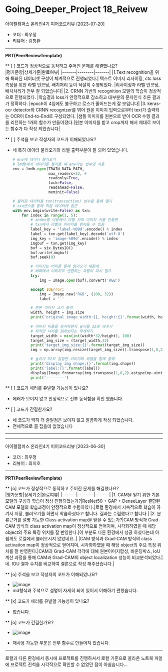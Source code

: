 # Going_Deeper_Project 18_Reivew

아이펠캠퍼스 온라인4기 피어코드리뷰 [2023-07-20]

- 코더 : 최우정
- 리뷰어 : 김창완

----------------------------------------------

**PRT(PeerReviewTemplate)**

** [ ] 코드가 정상적으로 동작하고 주어진 문제를 해결했나요?   
|평가문항|상세기준|완료여뷰|
|-------|--------|-------|
|1.Text recognition을 위해 특화된 데이터셋 구성이 체계적으로 진행되었다.| 텍스트 이미지 리사이징, ctc loss 측정을 위한 라벨 인코딩, 배치처리 등이 적절히 수행되었다. |리사이징과 라벨 인코딩, 배치처리가 전부 잘 되었습니다|
|2. CRNN 기반의 recognition 모델의 학습이 정상적으로 진행되었다. |학습결과 loss가 안정적으로 감소하고 대부분의 문자인식 추론 결과가 정확하다. |epoch이 4임에도 불구하고 로스가 줄어드는게 잘 보입니다|
|3. keras-ocr detector와 CRNN recognizer를 엮어 원본 이미지 입력으로부터 text가 출력되는 OCR이 End-to-End로 구성되었다. |샘플 이미지를 원본으로 받아 OCR 수행 결과를 리턴하는 1개의 함수가 만들어졌다.|원본 이미지를 받고 crop까지 해서 제대로 보이는 함수가 다 작성 되었습니다|

** [ ] 주석을 보고 작성자의 코드가 이해되었나요?

 - 네 특히 데이터 불러오기와 라벨 출력부분이 잘 되어 있었습니다.

   ```python
   # env에 데이터 불러오기
   # lmdb에서 데이터를 불러올 때 env라는 변수명 사용
   env = lmdb.open(TRAIN_DATA_PATH, 
                   max_readers=32, # 
                   readonly=True, 
                   lock=False, 
                   readahead=False, 
                   meminit=False)
   
   # 불러온 데이터를 txn(transaction) 변수를 통해 열기
   # txn변수를 통해 직접 데이터에 접근
   with env.begin(write=False) as txn:
       for index in range(1, 5):
           # index를 이용해서 라벨 키와 이미지 키를 만들면
           # txn에서 라벨과 이미지를 읽어올 수 있음
           label_key = 'label-%09d'.encode() % index
           label = txn.get(label_key).decode('utf-8')
           img_key = 'image-%09d'.encode() % index
           imgbuf = txn.get(img_key)
           buf = six.BytesIO()
           buf.write(imgbuf)
           buf.seek(0)
   
           # 이미지는 버퍼를 통해 읽어오기 때문에 
           # 버퍼에서 이미지로 변환하는 과정이 다시 필요
           try:
               img = Image.open(buf).convert('RGB')
   
           except IOError:
               img = Image.new('RGB', (100, 32))
               label = '-'
   
           # 원본 이미지 크기 출력
           width, height = img.size
           print('original image width:{}, height:{}'.format(width, height))
           
           # 이미지 비율을 유지하면서 높이를 32로 바꾸기
           # 하지만 너비를 100보다는 작게하기
           target_width = min(int(width*32/height), 100)
           target_img_size = (target_width,32)        
           print('target_img_size:{}'.format(target_img_size))        
           img = np.array(img.resize(target_img_size)).transpose(1,0,2)
   
           # 높이가 32로 일정한 이미지와 라벨을 함께 출력      
           print('display img shape:{}'.format(img.shape))
           print('label:{}'.format(label))
           display(Image.fromarray(img.transpose(1,0,2).astype(np.uint8)))
           print('--------')
   ```

   

** [ ] 코드가 에러를 유발할 가능성이 있나요?

- 에러가 보이지 않고 안정적으로 전부 동작함을 확인 했습니다.

** [ ] 코드가 간결한가요?

- 네 코드가 딱히 더 줄일점은 보이지 않고 깔끔하게 작성 되었습니다.
- 전체적으로 흠 잡을데 없었습니다

------------------------------------------------
------------------------------------------------

아이펠캠퍼스 온라인4기 피어코드리뷰 [2023-06-30]

- 코더 : 최우정
- 리뷰어 : 최지호

----------------------------------------------

**PRT(PeerReviewTemplate)**

** [o] 코드가 정상적으로 동작하고 주어진 문제를 해결했나요?   
|평가문항|상세기준|완료여뷰|
|-------|--------|-------|
|1. CAM을 얻기 위한 기본모델의 구성과 학습이 정상 진행되었는가?|ResNet50 + GAP + DenseLayer 결합된 CAM 모델의 학습과정이 안정적으로 수렴하였다.|로컬 환경에서 지속적으로 학습이 끊겨서 저장, 불러오기를 하면서 학습하셨다고 합니다. 결과는 수렴했다고 합니다.|
|2. 분류근거를 설명 가능한 Class activation map을 얻을 수 있는가?|CAM 방식과 Grad-CAM 방식의 class activation map이 정상적으로 얻어지며, 시각화하였을 때 해당 object의 주요 특징 위치를 잘 반영한다.|이 부분도 다른 환경에서 성공 하셨다는데 아쉽게도 로컬에서 불러오시지 않았네요..|
|CAM 방식과 Grad-CAM 방식의 class activation map이 정상적으로 얻어지며, 시각화하였을 때 해당 object의 주요 특징 위치를 잘 반영한다.|CAM과 Grad-CAM 각각에 대해 원본이미지합성, 바운딩박스, IoU 계산 과정을 통해 CAM과 Grad-CAM의 object localization 성능이 비교분석되었다.|네. IOU 결과 수치를 비교하여 결론으로 작성 해주셨습니다.|


** [o] 주석을 보고 작성자의 코드가 이해되었나요?
  - ![image](https://github.com/YooraHi/Going_Deeper/assets/79844211/6a250d71-3f1c-4151-a353-cd158a144031)
  - md형식과 주석으로 설명이 자세히 되어 있어서 이해하기 편했습니다.

** [x] 코드가 에러를 유발할 가능성이 있나요?
  - 없습니다.

** [o] 코드가 간결한가요?
  - ![image](https://github.com/YooraHi/Going_Deeper/assets/79844211/affaf879-c25f-4a8e-87e4-b09457c9ff5a)

  - 재사용 가능한 부분은 전부 함수로 만들어져 있습니다.

----------------------------------------------

로컬과 다른 환경에서 동시에 프로젝트를 진행하셔서 로컬 기준으로 올라온 노트북 파일에 프로젝트 진척을 시각적으로 확인할 수 없었던 점이 아쉽습니다...
